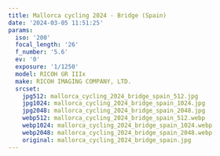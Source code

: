 ```yaml
---
title: Mallorca cycling 2024 - Bridge (Spain)
date: '2024-03-05 11:51:25'
params:
  iso: '200'
  focal_length: '26'
  f_number: '5.6'
  ev: '0'
  exposure: '1/1250'
  model: RICOH GR IIIx
  make: RICOH IMAGING COMPANY, LTD.
  srcset:
    jpg512: mallorca_cycling_2024_bridge_spain_512.jpg
    jpg1024: mallorca_cycling_2024_bridge_spain_1024.jpg
    jpg2048: mallorca_cycling_2024_bridge_spain_2048.jpg
    webp512: mallorca_cycling_2024_bridge_spain_512.webp
    webp1024: mallorca_cycling_2024_bridge_spain_1024.webp
    webp2048: mallorca_cycling_2024_bridge_spain_2048.webp
    original: mallorca_cycling_2024_bridge_spain.jpg
---
```

